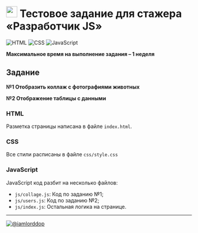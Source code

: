 <h1>
    <img height="30" src="https://biont.ru/upload/iblock/311/3114d25c1dd9e882f73800e8d6ad4700.jpg">
    Тестовое задание для стажера «Разработчик JS»
</h1>

![HTML](https://img.shields.io/badge/-html-ffffff?style=for-the-badge&logo=html&logoColor=FF5C00)
![CSS](https://img.shields.io/badge/-css-ffffff?style=for-the-badge&logo=css&logoColor=0094FF)
![JavaScript](https://img.shields.io/badge/-JavaScript-ffffff?style=for-the-badge&logo=JavaScript&logoColor=FFF500)

**Максимальное время на выполнение задания –  1 неделя**

## Задание

**№1 Отобразить коллаж с фотографиями животных**

**№2 Отображение таблицы с данными**

### HTML
Разметка страницы написана в файле `index.html`.

### CSS
Все стили расписаны в файле `css/style.css`

### JavaScript
JavaScript код разбит на несколько файлов:
- `js/collage.js`: Код по заданию №1;
- `js/users.js`: Код по заданию №2;
- `js/index.js`: Остальная логика на странице.

---

[![@iamlorddop](https://img.shields.io/badge/-github-ffffff?style=for-the-badge&logo=github&logoColor=000000)](https://github.com/iamlorddop)
